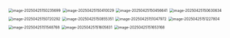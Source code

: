 <img src="/Users/xhx/Library/Application Support/typora-user-images/image-20250425150235699.png" alt="image-20250425150235699" style="zoom:50%;" />

<img src="/Users/xhx/Library/Application Support/typora-user-images/image-20250425150410029.png" alt="image-20250425150410029" style="zoom:50%;" />

<img src="/Users/xhx/Library/Application Support/typora-user-images/image-20250425150456641.png" alt="image-20250425150456641" style="zoom:50%;" />

<img src="/Users/xhx/Library/Application Support/typora-user-images/image-20250425150630634.png" alt="image-20250425150630634" style="zoom:50%;" />

<img src="/Users/xhx/Library/Application Support/typora-user-images/image-20250425150720292.png" alt="image-20250425150720292" style="zoom:50%;" />

<img src="/Users/xhx/Library/Application Support/typora-user-images/image-20250425150855351.png" alt="image-20250425150855351" style="zoom:50%;" />

<img src="/Users/xhx/Library/Application Support/typora-user-images/image-20250425151047972.png" alt="image-20250425151047972" style="zoom:50%;" />

<img src="/Users/xhx/Library/Application Support/typora-user-images/image-20250425151227804.png" alt="image-20250425151227804" style="zoom:50%;" />

<img src="/Users/xhx/Library/Application Support/typora-user-images/image-20250425151548768.png" alt="image-20250425151548768" style="zoom:50%;" />

<img src="/Users/xhx/Library/Application Support/typora-user-images/image-20250425151605831.png" alt="image-20250425151605831" style="zoom:50%;" />

<img src="/Users/xhx/Library/Application Support/typora-user-images/image-20250425151653168.png" alt="image-20250425151653168" style="zoom:50%;" />